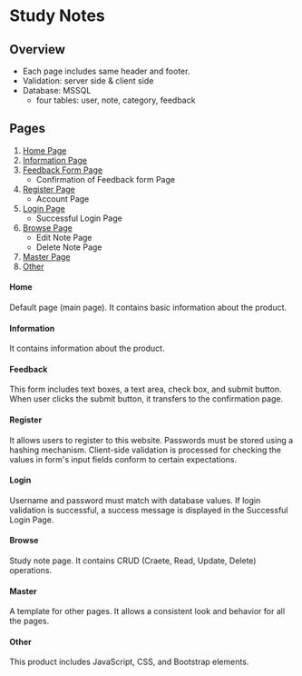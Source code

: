 # Study Notes

## Overview

- Each page includes same header and footer.
- Validation: server side & client side
- Database: MSSQL
  - four tables: user, note, category, feedback

## Pages

1. [Home Page](#Home)
2. [Information Page](#Information)
3. [Feedback Form Page](#Feedback)
   - Confirmation of Feedback form Page
4. [Register Page](#Register)
   - Account Page
5. [Login Page](#Login)
   - Successful Login Page
6. [Browse Page](#Browse)
   - Edit Note Page
   - Delete Note Page
7. [Master Page](#Master)
8. [Other](#Other)

#### Home

Default page (main page).
It contains basic information about the product.

#### Information

It contains information about the product.

#### Feedback

This form includes text boxes, a text area, check box, and submit button.
When user clicks the submit button, it transfers to the confirmation page.

#### Register

It allows users to register to this website. Passwords must be stored using a hashing mechanism.
Client-side validation is processed for checking the values in form's input fields conform to certain expectations.

#### Login

Username and password must match with database values.
If login validation is successful, a success message is displayed in the Successful Login Page.

#### Browse

Study note page.
It contains CRUD (Craete, Read, Update, Delete) operations.

#### Master

A template for other pages.
It allows a consistent look and behavior for all the pages.

#### Other

This product includes JavaScript, CSS, and Bootstrap elements.
